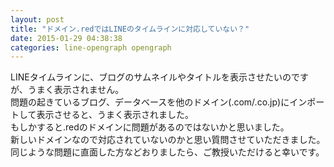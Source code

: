 ```yaml
---
layout: post
title: "ドメイン.redではLINEのタイムラインに対応していない？"
date: 2015-01-29 04:38:38
categories: line-opengraph opengraph
---
```

<p>LINEタイムラインに、ブログのサムネイルやタイトルを表示させたいのですが、うまく表示されません。<br>
問題の起きているブログ、データベースを他のドメイン(.com/.co.jp)にインポートして表示させると、うまく表示されました。<br>
もしかすると.redのドメインに問題があるのではないかと思いました。<br>
新しいドメインなので対応されていないのかと思い質問させていただきました。<br>
同じような問題に直面した方などおりましたら、ご教授いただけると幸いです。</p>
